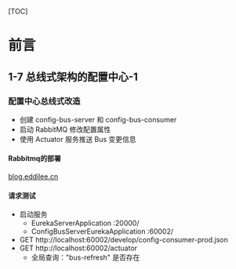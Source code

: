 [TOC]

# 前言

## 1-7 总线式架构的配置中心-1

### 配置中心总线式改造

- 创建 config-bus-server 和 config-bus-consumer
- 启动 RabbitMQ 修改配置属性
- 使用 Actuator 服务推送 Bus 变更信息

#### Rabbitmq的部署

[blog.eddilee.cn](https://blog.eddilee.cn/archives/docker%E9%83%A8%E7%BD%B2rabbitmq%E9%9B%86%E7%BE%A4)

#### 请求测试

- 启动服务
    - EurekaServerApplication :20000/
    - ConfigBusServerEurekaApplication :60002/
- GET http://localhost:60002/develop/config-consumer-prod.json
- GET http://localhost:60002/actuator
    - 全局查询："bus-refresh" 是否存在